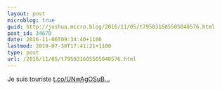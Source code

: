 ```yaml
---
layout: post
microblog: true
guid: http://joshua.micro.blog/2016/11/05/t795031605505048576.html
post_id: 34670
date: 2016-11-06T09:34:40+1100
lastmod: 2019-07-30T17:41:21+1100
type: post
url: /2016/11/05/t795031605505048576.html
---
```

Je suis touriste [t.co/UNwAgOSuB...](https://t.co/UNwAgOSuBs)
